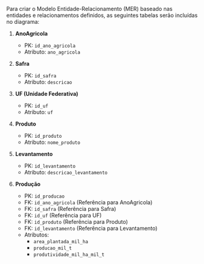 Para criar o Modelo Entidade-Relacionamento (MER) baseado nas entidades e relacionamentos definidos, 
as seguintes tabelas serão incluídas no diagrama:

1. **AnoAgricola**
   - PK: `id_ano_agricola`
   - Atributo: `ano_agricola`

2. **Safra**
   - PK: `id_safra`
   - Atributo: `descricao`

3. **UF (Unidade Federativa)**
   - PK: `id_uf`
   - Atributo: `uf`

4. **Produto**
   - PK: `id_produto`
   - Atributo: `nome_produto`

5. **Levantamento**
   - PK: `id_levantamento`
   - Atributo: `descricao_levantamento`

6. **Produção**
   - PK: `id_producao`
   - FK: `id_ano_agricola` (Referência para AnoAgricola)
   - FK: `id_safra` (Referência para Safra)
   - FK: `id_uf` (Referência para UF)
   - FK: `id_produto` (Referência para Produto)
   - FK: `id_levantamento` (Referência para Levantamento)
   - Atributos:
     - `area_plantada_mil_ha`
     - `producao_mil_t`
     - `produtividade_mil_ha_mil_t`
